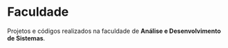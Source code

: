 # Faculdade
 Projetos e códigos realizados na faculdade de <strong>Análise e Desenvolvimento de Sistemas</strong>.
